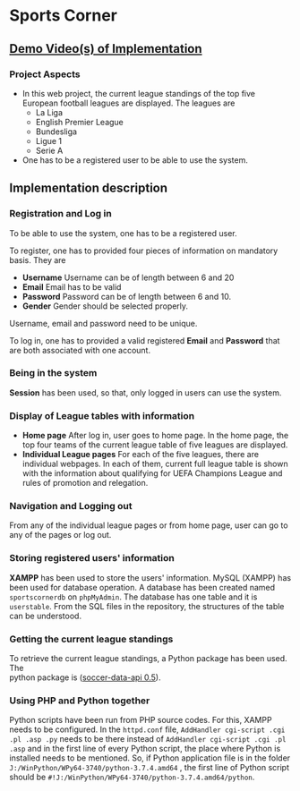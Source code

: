 # Sports Corner

## [Demo Video(s) of Implementation](https://drive.google.com/file/d/1Tgp7jnuS0EHvyK9AL565fFU-TS-FMumx/view?usp=sharing)

### Project Aspects
- In this web project, the current league standings of the top five European  football leagues are displayed. The leagues are 
  - La Liga
  - English Premier League
  - Bundesliga
  - Ligue 1
  - Serie A
- One has to be a registered user to be able to use the system.

## Implementation description
### Registration and Log in 
To be able to use the system, one has to be a registered user. 

To register, one has to provided four pieces of information on mandatory basis. They are 
- **Username** Username can be of length between 6 and 20
- **Email** Email has to be valid
- **Password** Password can be of length between 6 and 10. 
- **Gender** Gender should be selected properly. 

Username, email and password need to be unique.  

To log in, one has to provided a valid registered **Email** and **Password** that are both associated with one account. 

### Being in the system  
**Session** has been used, so that, only logged in users can use the system. 



### Display of League tables with information 

- **Home page** After log in, user goes to home page. In the home page, the top four teams of the current league table of five leagues are displayed. 
- **Individual League pages** For each of the five leagues, there are individual webpages. In each of them, current full league table is shown with the information about qualifying for UEFA Champions League and rules of promotion and relegation.

### Navigation and Logging out
From any of the individual league pages or from home page, user can go to any of the pages or log out. 


###  Storing registered users' information

**XAMPP** has been used to store the users' information.  MySQL (XAMPP) has been used for database operation. A database has been created named `sportscornerdb` on `phpMyAdmin`. The database has one table and it is `userstable`. From the SQL files in the repository, the structures of the table can be understood. 

### Getting the current league standings 
To retrieve the current league standings, a Python package has been used. The 	 
   python package is ([soccer-data-api 0.5](https://pypi.org/project/soccer-data-api/)).

### Using PHP and Python together 

Python scripts have been run from PHP source codes. 
   For this, XAMPP needs to be configured. In the `httpd.conf` file, `AddHandler cgi-script .cgi .pl .asp .py` needs to be there instead of 
   `AddHandler cgi-script .cgi .pl .asp` and in the first line of every Python script, the place where Python is installed needs to be mentioned. 
   So, if Python application file is in the folder `J:/WinPython/WPy64-3740/python-3.7.4.amd64` , the first line of Python script 
   should be `#!J:/WinPython/WPy64-3740/python-3.7.4.amd64/python`.
